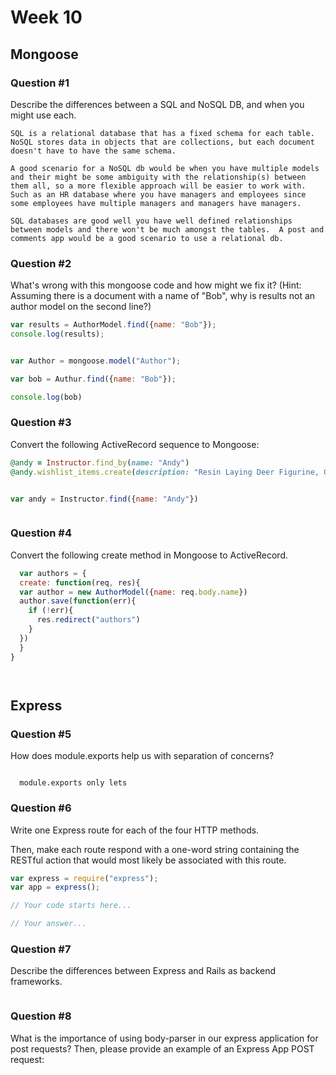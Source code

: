 # Week 10

## Mongoose

### Question #1

Describe the differences between a SQL and NoSQL DB, and when you might use each.

```text
SQL is a relational database that has a fixed schema for each table.  NoSQL stores data in objects that are collections, but each document doesn't have to have the same schema.

A good scenario for a NoSQL db would be when you have multiple models and their might be some ambiguity with the relationship(s) between them all, so a more flexible approach will be easier to work with.  Such as an HR database where you have managers and employees since some employees have multiple managers and managers have managers.

SQL databases are good well you have well defined relationships between models and there won't be much amongst the tables.  A post and comments app would be a good scenario to use a relational db.

```

### Question #2

What's wrong with this mongoose code and how might we fix it?
(Hint: Assuming there is a document with a name of "Bob", why is results not an author model on the second line?)

```js
var results = AuthorModel.find({name: "Bob"});
console.log(results);
```

```js

var Author = mongoose.model("Author");

var bob = Authur.find({name: "Bob"});

console.log(bob)

```

### Question #3

Convert the following ActiveRecord sequence to Mongoose:

```rb
@andy = Instructor.find_by(name: "Andy")
@andy.wishlist_items.create(description: "Resin Laying Deer Figurine, Gold")
```

```js

var andy = Instructor.find({name: "Andy"})



```

### Question #4

Convert the following create method in Mongoose to ActiveRecord.

```js
  var authors = {
  create: function(req, res){
  var author = new AuthorModel({name: req.body.name})
  author.save(function(err){
    if (!err){
      res.redirect("authors")
    }
  })
  }  
}
```

```rb



```
## Express

### Question #5

How does module.exports help us with separation of concerns?

```text

  module.exports only lets 

```

### Question #6

Write one Express route for each of the four HTTP methods.

Then, make each route respond with a one-word string containing the RESTful action that would most likely be associated with this route.

```js
var express = require("express");
var app = express();

// Your code starts here...

```

```js
// Your answer...
```
### Question #7

Describe the differences between Express and Rails as backend frameworks.

```text

```

### Question #8

What is the importance of using body-parser in our express application for post requests? Then, please provide an example of an Express App POST request:

```js

```
